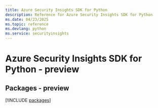 ```yaml
---
title: Azure Security Insights SDK for Python
description: Reference for Azure Security Insights SDK for Python
ms.date: 04/23/2025
ms.topic: reference
ms.devlang: python
ms.service: securityinsights
---
```

# Azure Security Insights SDK for Python - preview
## Packages - preview
[!INCLUDE [packages](security-insights-index.md)]